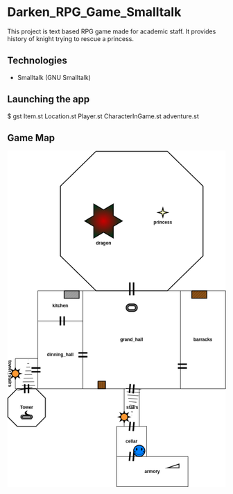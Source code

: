 # Darken_RPG_Game_Smalltalk
This project is text based RPG game made for academic staff. It provides history of knight trying to rescue a princess.

## Technologies

- Smalltalk (GNU Smalltalk)

## Launching the app
$ gst Item.st Location.st Player.st CharacterInGame.st adventure.st


## Game Map
![Alt Text](./map.drawio.png)
